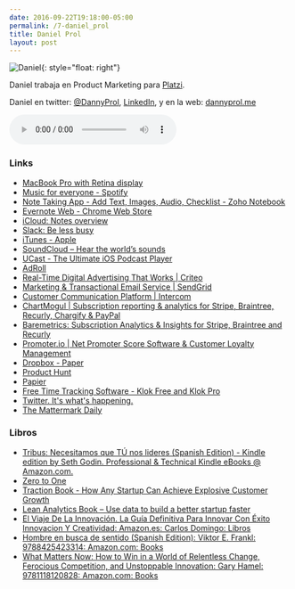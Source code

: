 ```yaml
---
date: 2016-09-22T19:18:00-05:00  
permalink: /7-daniel_prol
title: Daniel Prol
layout: post
---
```


![Daniel](https://colofonaudio.s3.us-east-1.amazonaws.com/img/danielp.jpg){: style="float: right"}

Daniel trabaja en Product Marketing para [Platzi](https://courses.platzi.com).

Daniel en twitter: [@DannyProl](https://twitter.com/DannyProl), [LinkedIn](http://www.linkedin.com/in/dannyprol), y en la web: [dannyprol.me](http://dannyprol.me)


<audio width="300" height="48" controls="controls"><source src="http://colofonaudio.s3.amazonaws.com/ColofonAudio_7_Daniel-Prol.mp3" type="audio/mpeg"/>Descargar<a href="http://colofonaudio.s3.amazonaws.com/ColofonAudio_7_Daniel-Prol.mp3"></a>.</audio>

<!--more-->

### Links


* [MacBook Pro with Retina display](http://www.apple.com/macbook-pro/specs-retina/)
* [Music for everyone - Spotify](https://www.spotify.com/us/)
* [Note Taking App - Add Text, Images, Audio, Checklist - Zoho Notebook](https://www.zoho.com/notebook/)
* [Evernote Web - Chrome Web Store](https://chrome.google.com/webstore/detail/evernote-web/lbfehkoinhhcknnbdgnnmjhiladcgbol?hl=en)
* [iCloud: Notes overview](https://support.apple.com/kb/ph12081?locale=en_US)
* [Slack: Be less busy](https://slack.com/)
* [iTunes - Apple](http://www.apple.com/itunes/)
* [SoundCloud – Hear the world’s sounds](https://soundcloud.com/)
* [UCast - The Ultimate iOS Podcast Player](http://ucastapp.com/)
* [AdRoll](https://www.adroll.com/)
* [Real-Time Digital Advertising That Works | Criteo](http://www.criteo.com/)
* [Marketing & Transactional Email Service | SendGrid](https://sendgrid.com/)
* [Customer Communication Platform | Intercom](https://www.intercom.com/)
* [ChartMogul | Subscription reporting & analytics for Stripe, Braintree, Recurly, Chargify & PayPal](https://chartmogul.com/)
* [Baremetrics: Subscription Analytics & Insights for Stripe, Braintree and Recurly](https://baremetrics.com/)
* [Promoter.io | Net Promoter Score Software & Customer Loyalty Management](https://www.promoter.io/)
* [Dropbox - Paper](https://www.dropbox.com/paper?&_tk=sem_b_goog&_camp=sem_goog_paper_global_eng&_kw=dropbox%20paper|e&_ad=50138481582|1t1|c&gclid=CjwKEAjwgo6_BRC32q6_5s2R-R8SJAB7hTG-xnQkw1KZ0Kw-0h1MfOl92sUczXN1gTr837ZK9IO9bBoCV-zw_wcB)
* [Product Hunt](https://www.producthunt.com/)
* [Papier](https://getpapier.com/)
* [Free Time Tracking Software - Klok Free and Klok Pro](http://www.getklok.com/)
* [Twitter. It's what's happening.](https://twitter.com/)
* [The Mattermark Daily](https://mattermark.com/newsletters/)

### Libros
* [Tribus: Necesitamos que TÚ nos lideres (Spanish Edition) - Kindle edition by Seth Godin. Professional & Technical Kindle eBooks @ Amazon.com.](https://www.amazon.com/Tribus-Necesitamos-que-lideres-Spanish-ebook/dp/B007VCUK0U/ref=tmm_kin_swatch_0?_encoding=UTF8&qid=&sr=)
* [Zero to One](http://zerotoonebook.com/)
* [Traction Book - How Any Startup Can Achieve Explosive Customer Growth](http://tractionbook.com/)
* [Lean Analytics Book – Use data to build a better startup faster](http://leananalyticsbook.com/)
* [El Viaje De La Innovación. La Guía Definitiva Para Innovar Con Éxito Innovacion Y Creatividad: Amazon.es: Carlos Domingo: Libros](https://www.amazon.es/Innovaci%C3%B3n-Definitiva-Innovar-Innovacion-Creatividad/dp/8423414051)
* [Hombre en busca de sentido (Spanish Edition): Viktor E. Frankl: 9788425423314: Amazon.com: Books](https://www.amazon.com/Hombre-en-busca-sentido-Spanish/dp/8425423317)
* [What Matters Now: How to Win in a World of Relentless Change, Ferocious Competition, and Unstoppable Innovation: Gary Hamel: 9781118120828: Amazon.com: Books](https://www.amazon.com/What-Matters-Now-Competition-Unstoppable/dp/1118120825)